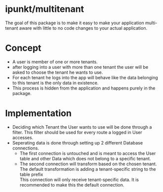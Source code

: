 ipunkt/multitenant
==================

The goal of this package is to make it easy to make your application multi-tenant aware with little to no code changes to
your actual application.

# Concept

- A user is member of one or more tenants.
- after logging into a user with more than one tenant the user will be asked to choose the tenant he wants to use.
- For each tenant he logs into the app will behave like the data belonging to this tenant is the only data in existence.
- This process is hidden from the application and happens purely in the package.

# Implementation

- Deciding which Tenant the User wants to use will be done through a filter. This filter should be used for every route
    a logged in User accesses.
- Seperating data is done through setting up 2 different Database connections.  
    - The first connection is untouched and is meant to access the User table and other Data which does not belong to a specific tenant.
    - The second connection will transform based on the chosen tenant.  
        The default transformation is adding a tenant-specific string to the table prefix  
        This connection will only receive tenant-specific data. It is recommended to make this the default connection.
